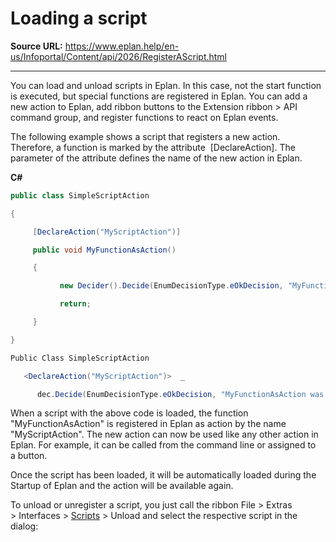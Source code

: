 # Loading a script

**Source URL:** https://www.eplan.help/en-us/Infoportal/Content/api/2026/RegisterAScript.html

---

You can load and unload scripts in Eplan. In this case, not the start function is executed, but special functions are registered in Eplan. You can add a new action to Eplan, add ribbon buttons to the Extension ribbon > API command group, and register functions to react on Eplan events.

The following example shows a script that registers a new action. Therefore, a function is marked by the attribute  [DeclareAction]. The parameter of the attribute defines the name of the new action in Eplan.

**C#**
```csharp
public class SimpleScriptAction

{

     [DeclareAction("MyScriptAction")]

     public void MyFunctionAsAction()

     {

           new Decider().Decide(EnumDecisionType.eOkDecision, "MyFunctionAsAction was called!", "RegisterScriptAction", EnumDecisionReturn.eOK, EnumDecisionReturn.eOK);

           return;

     }

}

Public Class SimpleScriptAction

   <DeclareAction("MyScriptAction")>  _

      dec.Decide(EnumDecisionType.eOkDecision, "MyFunctionAsAction was called!", "RegisterScriptAction", EnumDecisionReturn.eOK, EnumDecisionReturn.eOK)
```

When a script with the above code is loaded, the function "MyFunctionAsAction" is registered in Eplan as action by the name "MyScriptAction". The new action can now be used like any other action in Eplan. For example, it can be called from the command line or assigned to a button.

Once the script has been loaded, it will be automatically loaded during the Startup of Eplan and the action will be available again.

To unload or unregister a script, you just call the ribbon File > Extras > Interfaces > [Scripts](Scripts.html) > Unload and select the respective script in the dialog:

